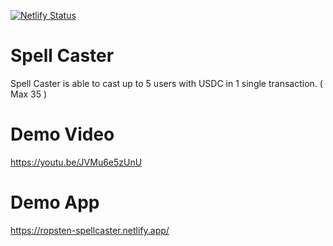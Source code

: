 [![Netlify Status](https://api.netlify.com/api/v1/badges/20ac410d-5752-4331-9cec-ee0d2f181d47/deploy-status)](https://app.netlify.com/sites/ropsten-spellcaster/deploys)

# Spell Caster
Spell Caster is able to cast up to 5 users with USDC in 1 single transaction. ( Max 35 )

# Demo Video
https://youtu.be/JVMu6e5zUnU

# Demo App

https://ropsten-spellcaster.netlify.app/
